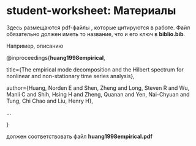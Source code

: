 # student-worksheet: Материалы
Здесь размещаются pdf-файлы , которые цитируются в работе. Файл обязательно должен иметь то название, что и его ключ в **biblio.bib**.

Например, описанию
 
@inproceedings{**huang1998empirical**,

  title={The empirical mode decomposition and the Hilbert spectrum for nonlinear and non-stationary time series analysis},

  author={Huang, Norden E and Shen, Zheng and Long, Steven R and Wu, Manli C and Shih, Hsing H and Zheng, Quanan and Yen, Nai-Chyuan and Tung, Chi Chao and Liu, Henry H},

...

}

должен соответствовать файл **huang1998empirical.pdf**